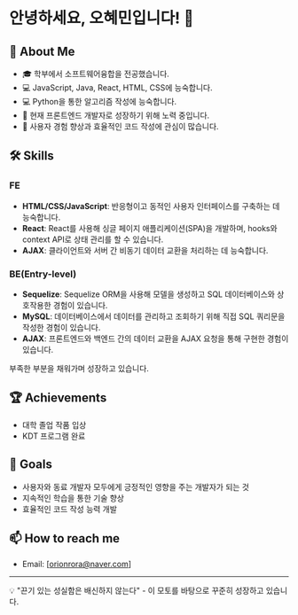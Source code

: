 # 안녕하세요, 오혜민입니다! 👋

## 🚀 About Me
- 🎓 학부에서 소프트웨어융합을 전공했습니다.
- 💻 JavaScript, Java, React, HTML, CSS에 능숙합니다.
- 💻 Python을 통한 알고리즘 작성에 능숙합니다.
- 🌱 현재 프론트엔드 개발자로 성장하기 위해 노력 중입니다.
- 👯 사용자 경험 향상과 효율적인 코드 작성에 관심이 많습니다.

## 🛠 Skills
### FE
- **HTML/CSS/JavaScript**: 반응형이고 동적인 사용자 인터페이스를 구축하는 데 능숙합니다.
- **React**: React를 사용해 싱글 페이지 애플리케이션(SPA)을 개발하며, hooks와 context API로 상태 관리를 할 수 있습니다.
- **AJAX**: 클라이언트와 서버 간 비동기 데이터 교환을 처리하는 데 능숙합니다.

### BE(Entry-level)
- **Sequelize**: Sequelize ORM을 사용해 모델을 생성하고 SQL 데이터베이스와 상호작용한 경험이 있습니다.
- **MySQL**: 데이터베이스에서 데이터를 관리하고 조회하기 위해 직접 SQL 쿼리문을 작성한 경험이 있습니다.
- **AJAX**: 프론트엔드와 백엔드 간의 데이터 교환을 AJAX 요청을 통해 구현한 경험이 있습니다.

부족한 부분을 채워가며 성장하고 있습니다.

## 🏆 Achievements
- 대학 졸업 작품 입상
- KDT 프로그램 완료

## 🎯 Goals
- 사용자와 동료 개발자 모두에게 긍정적인 영향을 주는 개발자가 되는 것
- 지속적인 학습을 통한 기술 향상
- 효율적인 코드 작성 능력 개발

## 📫 How to reach me
- Email: [orionrora@naver.com]
---

💡 "끈기 있는 성실함은 배신하지 않는다" - 이 모토를 바탕으로 꾸준히 성장하고 있습니다.
